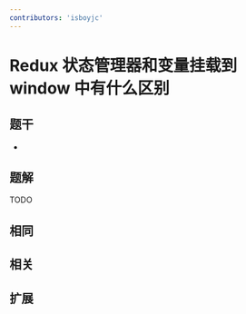 ```yaml
---
contributors: 'isboyjc'
---
```


# Redux 状态管理器和变量挂载到 window 中有什么区别


## 题干

- 



## 题解

<!-- ::: details 点我查看题解 -->

  TODO

<!-- ::: -->



## 相同


## 相关


## 扩展

